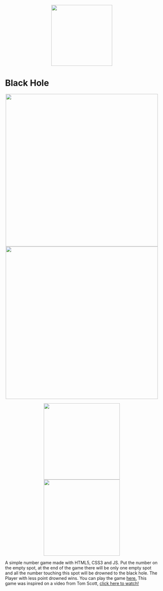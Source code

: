 <p align="center">
  <img src="https://i.imgur.com/8NG8JBC.png" width="200px" height="auto" />
</p>
<h1>Black Hole</h1>
<p align="center" >
  <img src="https://i.imgur.com/mBrtVWx.png" width="500px" height="auto" />
  <br />
  <img src="https://i.imgur.com/o8iMiLl.png" width="500px" height="auto" />
</p>
<p align="center" >
  <img src="https://i.imgur.com/Ojv26Lq.png" width="250px" height="auto" />
  <br />
  <img src="https://i.imgur.com/eqofg2u.png" width="250px" height="auto" />
</p>
<p>
  A simple number game made with HTML5, CSS3 and JS.
  Put the number on the empty spot, at the end of the game there will be only one empty spot and all the number touching this spot will be drowned to the black hole. The Player with less point drowned wins.
  You can play the game <a href="https://douglas-42.github.io/black-hole-game/">here.</a>
  This game was inspired on a video from Tom Scott, <a href="https://www.youtube.com/watch?v=zMLE7a3faI4&list=PLBgNyM3aFX4reUjv-AMJatDDvp8cQwdWF&index=3">click here to watch!</a>
</p>
